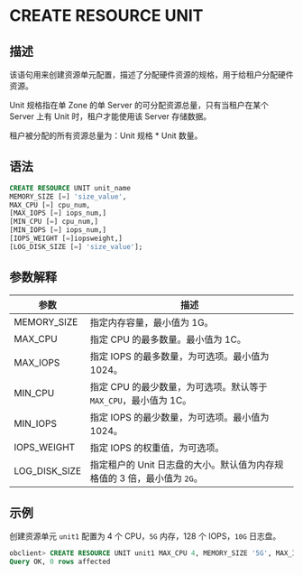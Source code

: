 # CREATE RESOURCE UNIT

## 描述

该语句用来创建资源单元配置，描述了分配硬件资源的规格，用于给租户分配硬件资源。

Unit 规格指在单 Zone 的单 Server 的可分配资源总量，只有当租户在某个 Server 上有 Unit 时，租户才能使用该 Server 存储数据。

租户被分配的所有资源总量为：Unit 规格 \* Unit 数量。

## 语法

```sql
CREATE RESOURCE UNIT unit_name 
MEMORY_SIZE [=] 'size_value',
MAX_CPU [=] cpu_num, 
[MAX_IOPS [=] iops_num,]
[MIN_CPU [=] cpu_num,]
[MIN_IOPS [=] iops_num,] 
[IOPS_WEIGHT [=]iopsweight,]
[LOG_DISK_SIZE [=] 'size_value'];
```

## 参数解释

|     **参数**      |          **描述**          |
|-----------------|------------------------------|
| MEMORY_SIZE  | 指定内存容量，最小值为 1G。|
| MAX_CPU         | 指定 CPU 的最多数量。最小值为 1C。    |
| MAX_IOPS        | 指定 IOPS 的最多数量，为可选项。最小值为 1024。 |
| MIN_CPU         | 指定 CPU 的最少数量，为可选项。默认等于 `MAX_CPU`，最小值为 1C。  |
| MIN_IOPS        | 指定 IOPS 的最少数量，为可选项。最小值为 1024。    |
| IOPS_WEIGHT     | 指定 IOPS 的权重值，为可选项。|
| LOG_DISK_SIZE | 指定租户的 Unit 日志盘的大小。默认值为内存规格值的 3 倍，最小值为 `2G`。|

## 示例

创建资源单元 `unit1` 配置为 4 个 CPU，`5G` 内存，128 个 IOPS，`10G` 日志盘。

```sql
obclient> CREATE RESOURCE UNIT unit1 MAX_CPU 4, MEMORY_SIZE '5G', MAX_IOPS 1280,LOG_DISK_SIZE '10G', MIN_IOPS=1024, IOPS_WEIGHT=1;
Query OK, 0 rows affected 
```
